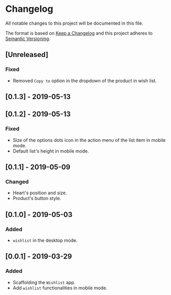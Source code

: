 # Changelog

 All notable changes to this project will be documented in this file.

 The format is based on [Keep a Changelog](http://keepachangelog.com/en/1.0.0/)
 and this project adheres to [Semantic Versioning](http://semver.org/spec/v2.0.0.html).

## [Unreleased]
### Fixed
- Removed `Copy to` option in the dropdown of the product in wish list.

## [0.1.3] - 2019-05-13

## [0.1.2] - 2019-05-13
### Fixed
- Size of the options dots icon in the action menu of the list item in mobile mode.
- Default list's height in mobile mode.

## [0.1.1] - 2019-05-09
### Changed
- Heart's position and size.
- Product's button style.

## [0.1.0] - 2019-05-03
### Added
- `wishlist` in the desktop mode.

## [0.0.1] - 2019-03-29
### Added
- Scaffolding the `Wishlist` app.
- Add `wishlist` functionalities in mobile mode.